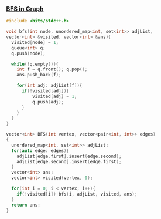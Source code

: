 ### [BFS in Graph](https://www.codingninjas.com/studio/problems/bfs-in-graph_8230763?challengeSlug=striver-sde-challenge&leftPanelTab=0)

```cpp
#include <bits/stdc++.h> 

void bfs(int node, unordered_map<int, set<int>> adjList, 
vector<int> &visited, vector<int> &ans){
  visited[node] = 1;
  queue<int> q;
  q.push(node);

  while(!q.empty()){
    int f = q.front(); q.pop();
    ans.push_back(f);

    for(int adj: adjList[f]){
      if(!visited[adj]){
          visited[adj] = 1;
          q.push(adj);
      }
    }
  }
}

vector<int> BFS(int vertex, vector<pair<int, int>> edges)
{
  unordered_map<int, set<int>> adjList;
  for(auto edge: edges){
    adjList[edge.first].insert(edge.second);
    adjList[edge.second].insert(edge.first);
  }
  vector<int> ans;
  vector<int> visited(vertex, 0);

  for(int i = 0; i < vertex; i++){
    if(!visited[i]) bfs(i, adjList, visited, ans);
  }
  return ans;
}
```
